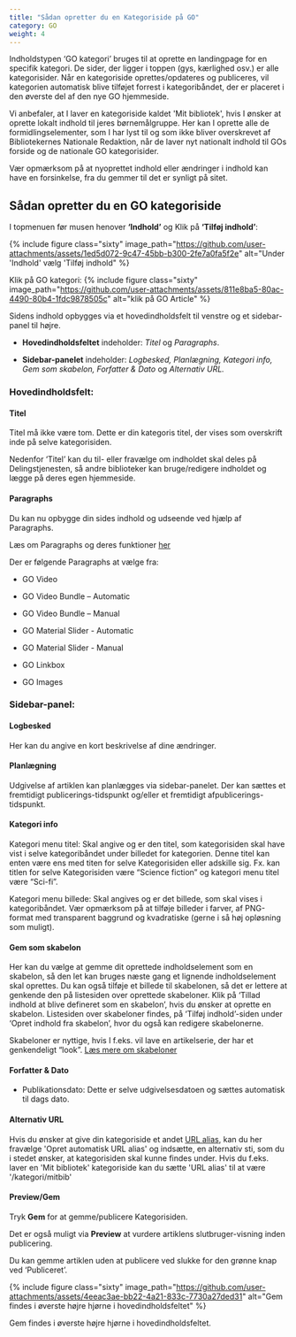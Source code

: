 ```yaml
---
title: "Sådan opretter du en Kategoriside på GO"
category: GO
weight: 4
---
```

Indholdstypen ‘GO kategori’ bruges til at oprette en landingpage for en specifik kategori. De sider, der ligger i toppen (gys, kærlighed osv.) er alle kategorisider. Når en kategoriside oprettes/opdateres og publiceres, vil kategorien automatisk blive tilføjet forrest i kategoribåndet, der er placeret i den øverste del af den nye GO hjemmeside.

Vi anbefaler, at I laver en kategoriside kaldet 'Mit bibliotek', hvis I ønsker at oprette lokalt indhold til jeres børnemålgruppe. Her kan I oprette alle de formidlingselementer, som I har lyst til og som ikke bliver overskrevet af Bibliotekernes Nationale Redaktion, når de laver nyt nationalt indhold til GOs forside og de nationale GO kategorisider. 

Vær opmærksom på at nyoprettet indhold eller ændringer i indhold kan have en forsinkelse, fra du gemmer til det er synligt på sitet.

## Sådan opretter du en GO kategoriside  
I topmenuen før musen henover **‘Indhold’** og Klik på **‘Tilføj indhold’**:  

{% include figure class="sixty" image_path="https://github.com/user-attachments/assets/1ed5d072-9c47-45bb-b300-2fe7a0fa5f2e" alt="Under 'Indhold' vælg 'Tilføj indhold" %}

Klik på GO kategori: 
{% include figure class="sixty" image_path="https://github.com/user-attachments/assets/811e8ba5-80ac-4490-80b4-1fdc9878505c" alt="klik på GO Article" %}

Sidens indhold opbygges via et hovedindholdsfelt til venstre og et sidebar-panel til højre. 

- **Hovedindholdsfeltet** indeholder: *Titel* og *Paragraphs*. 

- **Sidebar-panelet** indeholder: *Logbesked, Planlægning, Kategori info, Gem som skabelon, Forfatter & Dato* og *Alternativ URL.* 
 

### Hovedindholdsfelt: 
#### Titel 
Titel må ikke være tom. Dette er din kategoris titel, der vises som overskrift inde på selve kategorisiden.  

Nedenfor ‘Titel’ kan du til- eller fravælge om indholdet skal deles på Delingstjenesten, så andre biblioteker kan bruge/redigere indholdet og lægge på deres egen hjemmeside. 

 

#### Paragraphs 
Du kan nu opbygge din sides indhold og udseende ved hjælp af Paragraphs. 

Læs om Paragraphs og deres funktioner [her](https://www.folkebibliotekernescms.dk/main/go/paragraphs-go/) 

Der er følgende Paragraphs at vælge fra: 
- GO Video 

- GO Video Bundle – Automatic 

- GO Video Bundle – Manual 

- GO Material Slider - Automatic 

- GO Material Slider - Manual 

- GO Linkbox 

- GO Images 

 

### Sidebar-panel: 
#### Logbesked 
Her kan du angive en kort beskrivelse af dine ændringer. 

 

#### Planlægning 
Udgivelse af artiklen kan planlægges via sidebar-panelet. Der kan sættes et fremtidigt publicerings-tidspunkt og/eller et fremtidigt afpublicerings-tidspunkt. 

 

#### Kategori info 
Kategori menu titel: Skal angive og er den titel, som kategorisiden skal have vist i selve kategoribåndet under billedet for kategorien. Denne titel kan enten være ens med titen for selve Kategorisiden eller adskille sig. Fx. kan titlen for selve Kategorisiden være “Science fiction” og kategori menu titel være “Sci-fi”. 

Kategori menu billede: Skal angives og er det billede, som skal vises i kategoribåndet. Vær opmærksom på at tilføje billeder i farver, af PNG-format med transparent baggrund og kvadratiske (gerne i så høj opløsning som muligt). 


#### Gem som skabelon 
Her kan du vælge at gemme dit oprettede indholdselement som en skabelon, så den let kan bruges næste gang et lignende indholdselement skal oprettes. Du kan også tilføje et billede til skabelonen, så det er lettere at genkende den på listesiden over oprettede skabeloner. Klik på ‘Tillad indhold at blive defineret som en skabelon’, hvis du ønsker at oprette en skabelon. Listesiden over skabeloner findes, på ‘Tilføj indhold’-siden under ‘Opret indhold fra skabelon’, hvor du også kan redigere skabelonerne. 

Skabeloner er nyttige, hvis I f.eks. vil lave en artikelserie, der har et genkendeligt “look”. [Læs mere om skabeloner](https://www.folkebibliotekernescms.dk/main/indhold/skabeloner/)

 
#### Forfatter & Dato 
- Publikationsdato: Dette er selve udgivelsesdatoen og sættes automatisk til dags dato. 


#### Alternativ URL 
Hvis du ønsker at give din kategoriside et andet [URL alias](https://www.folkebibliotekernescms.dk/main/indhold/urler/#url-omd%C3%B8bning), kan du her fravælge 'Opret automatisk URL alias' og indsætte, en alternativ sti, som du i stedet ønsker, at kategorisiden skal kunne findes under. Hvis du f.eks. laver en 'Mit bibliotek' kategoriside kan du sætte 'URL alias' til at være '/kategori/mitbib'

 
#### Preview/Gem 
Tryk **Gem** for at gemme/publicere Kategorisiden. 

Det er også muligt via **Preview** at vurdere artiklens slutbruger-visning inden publicering. 

Du kan gemme artiklen uden at publicere ved slukke for den grønne knap ved ‘Publiceret’. 

{% include figure class="sixty" image_path="https://github.com/user-attachments/assets/4eeac3ae-bb22-4a21-833c-7730a27ded31" alt="Gem findes i øverste højre hjørne i hovedindholdsfeltet" %}

Gem findes i øverste højre hjørne i hovedindholdsfeltet.
